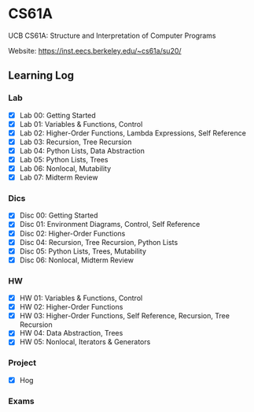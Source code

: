 # CS61A

UCB CS61A: Structure and Interpretation of Computer Programs

Website: https://inst.eecs.berkeley.edu/~cs61a/su20/

## Learning Log

### Lab
- [x] Lab 00: Getting Started
- [x] Lab 01: Variables & Functions, Control 
- [x] Lab 02: Higher-Order Functions, Lambda Expressions, Self Reference
- [x] Lab 03: Recursion, Tree Recursion
- [x] Lab 04: Python Lists, Data Abstraction
- [x] Lab 05: Python Lists, Trees
- [x] Lab 06: Nonlocal, Mutability
- [x] Lab 07: Midterm Review 

### Dics
- [x] Disc 00: Getting Started
- [x] Disc 01: Environment Diagrams, Control, Self Reference
- [x] Disc 02: Higher-Order Functions
- [x] Disc 04: Recursion, Tree Recursion, Python Lists
- [x] Disc 05: Python Lists, Trees, Mutability
- [x] Disc 06: Nonlocal, Midterm Review

### HW
- [x] HW 01: Variables & Functions, Control
- [x] HW 02: Higher-Order Functions
- [x] HW 03: Higher-Order Functions, Self Reference, Recursion, Tree Recursion
- [x] HW 04: Data Abstraction, Trees
- [x] HW 05: Nonlocal, Iterators & Generators

### Project
- [x] Hog

### Exams


